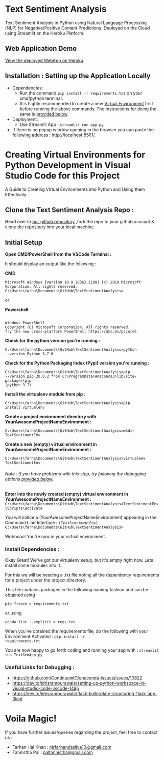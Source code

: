 # Text Sentiment Analysis
Text Sentiment Analysis in Python using Natural Language Processing (NLP) for Negative/Positive Content Predictions. Deployed on the Cloud using Streamlit on the Heroku Platform.

## Web Application Demo
[View the deployed WebApp on Heroku](https://some-app.herokuapp.com/).

## Installation : Setting up the Application Locally
* Dependencies:
  * Run the command <code>pip install -r requirements.txt</code> on your cmd/python terminal.
  * It is highly recommended to create a new [Virtual Environment](https://docs.python.org/3/library/venv.html) first before running the above commands. The instructions for doing the same is [provided below](#creating-virtual-environments-for-python-development-in-visual-studio-code-for-this-project).
* Deployment:
  * Use Streamlit App : <code>streamlit run app.py</code>
*  If there is no popup window opening in the browser you can paste the following address : [http://localhost:8501/](http://localhost:8501).
  
# Creating Virtual Environments for Python Development in Visual Studio Code for this Project

A Guide to Creating Virtual Environments into Python and Using them Effectively.

## Clone the Text Sentiment Analysis Repo :
Head over to [our github repository](https://github.com/khanfarhan10/TextSentimentAnalysis) ,fork the repo to your github account & clone the repository into your local machine.

## Initial Setup

**Open CMD/PowerShell from the VSCode Terminal :**

It should display an output like the following :

**CMD**

<code>Microsoft Windows [Version 10.0.18363.1198]
(c) 2019 Microsoft Corporation. All rights reserved.
C:\Users\farha\Documents\GitHub\TextSentimentAnalysis></code>

or

**Powershell**

<code>
Windows PowerShell
Copyright (C) Microsoft Corporation. All rights reserved.
Try the new cross-platform PowerShell https://aka.ms/pscore6</code>

**Check for the python version you're running :**

<code>C:\Users\farha\Documents\GitHub\TextSentimentAnalysis>python --version
Python 3.7.6</code>

**Check for the Python Packaging Index (Pypi) version you're running :**

<code>C:\Users\farha\Documents\GitHub\TextSentimentAnalysis>pip --version
pip 20.0.2 from C:\ProgramData\Anaconda3\lib\site-packages\pip (python 3.7)</code>

**Install the virtualenv module from pip :**

<code>C:\Users\farha\Documents\GitHub\TextSentimentAnalysis>pip install virtualenv</code>

**Create a project environment directory with YourAwesomeProjectNameEnvironment :**

<code>C:\Users\farha\Documents\GitHub\TextSentimentAnalysis>mkdir TextSentimentEnv</code>

**Create a new (empty) virtual environment in YourAwesomeProjectNameEnvironment :**

<code>C:\Users\farha\Documents\GitHub\TextSentimentAnalysis>virtualenv TextSentimentEnv</code>

###### Note : If you have problems with this step, try followng the debugging options [provided below](#useful-links-for-debugging).

**Enter into the newly created (empty) virtual environment in YourAwesomeProjectNameEnvironment :**
<code>C:\Users\farha\Documents\GitHub\TextSentimentAnalysis>TextSentimentEnv\Scripts\activate</code>

You will notice a (YourAwesomeProjectNameEnvironment) appearing in the Command Line Interface :
<code>(TextSentimentEnv) C:\Users\farha\Documents\GitHub\TextSentimentAnalysis></code>

Wohoooo! You're now in your virtual environment.

### Install Dependencies :
Okay Great! We've got our virtualenv setup, but it's empty right now. Lets install some modules into it.

For this we will be needing a .txt file noting all the dependency requirements for a project under the project directory.

This file contains packages in the following naming fashion and can be obtained using 

<code>pip freeze > requirements.txt</code>

or using 

<code>conda list --explicit > reqs.txt</code>

When you've obtained the requirements file, do the following with your Environment Activated :
<code>pip install -r requirements.txt</code>

You are now happy to go forth coding and running your app with :
<code>streamlit run TextGenApp.py</code>

### Useful Links for Debugging :

- https://github.com/ContinuumIO/anaconda-issues/issues/10822
- https://dev.to/idrisrampurawala/setting-up-python-workspace-in-visual-studio-code-vscode-149p
- https://dev.to/idrisrampurawala/flask-boilerplate-structuring-flask-app-3kcd

# Voila Magic!

If you have further issues/queries regarding the project, feel free to contact us : 
- Farhan Hai Khan : njrfarhandasilva10@gmail.com
- Tannistha Pal : paltannistha@gmail.com
